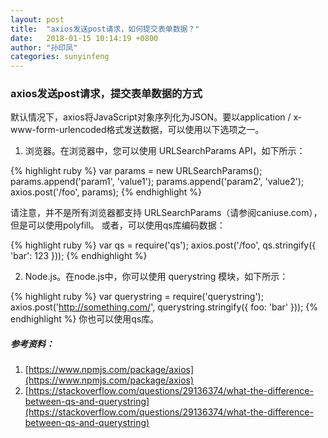 ```yaml
---
layout: post
title:  "axios发送post请求，如何提交表单数据？"
date:   2018-01-15 10:14:19 +0800
author: "孙印凤"
categories: sunyinfeng
---
```


### axios发送post请求，提交表单数据的方式

默认情况下，axios将JavaScript对象序列化为JSON。要以application / x-www-form-urlencoded格式发送数据，可以使用以下选项之一。

1. 浏览器。在浏览器中，您可以使用 URLSearchParams API，如下所示：

{% highlight ruby %}
var params = new URLSearchParams();
params.append('param1', 'value1');
params.append('param2', 'value2');
axios.post('/foo', params);
{% endhighlight %}
 
请注意，并不是所有浏览器都支持 URLSearchParams（请参阅caniuse.com），但是可以使用polyfill。
或者，可以使用qs库编码数据：

{% highlight ruby %}
var qs = require('qs');
axios.post('/foo', qs.stringify({ 'bar': 123 }));
{% endhighlight %}

2. Node.js。在node.js中，你可以使用 querystring 模块，如下所示：

{% highlight ruby %}
var querystring = require('querystring');
axios.post('http://something.com/', querystring.stringify({ foo: 'bar' }));
{% endhighlight %} 
你也可以使用qs库。

##### 参考资料：
1. [https://www.npmjs.com/package/axios](https://www.npmjs.com/package/axios)
2. [https://stackoverflow.com/questions/29136374/what-the-difference-between-qs-and-querystring](https://stackoverflow.com/questions/29136374/what-the-difference-between-qs-and-querystring)

